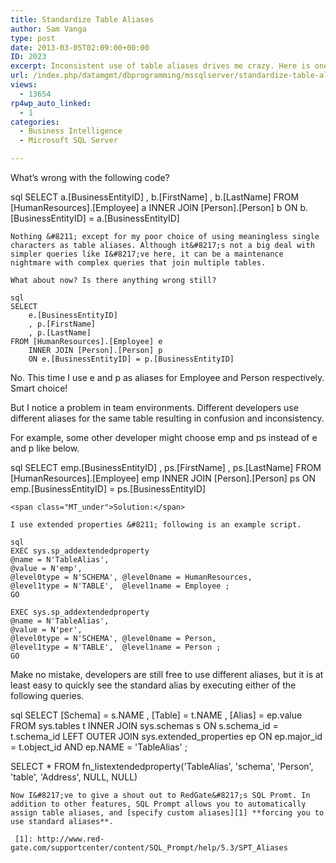 ```yaml
---
title: Standardize Table Aliases
author: Sam Vanga
type: post
date: 2013-03-05T02:09:00+00:00
ID: 2023
excerpt: Inconsistent use of table aliases drives me crazy. Here is one way to standardize table aliases.
url: /index.php/datamgmt/dbprogramming/mssqlserver/standardize-table-aliases/
views:
  - 13654
rp4wp_auto_linked:
  - 1
categories:
  - Business Intelligence
  - Microsoft SQL Server

---
```

What&#8217;s wrong with the following code?

sql
SELECT 
    a.[BusinessEntityID]
    , b.[FirstName]
    , b.[LastName] 
FROM [HumanResources].[Employee] a
	INNER JOIN [Person].[Person] b
	ON b.[BusinessEntityID] = a.[BusinessEntityID]

```
Nothing &#8211; except for my poor choice of using meaningless single characters as table aliases. Although it&#8217;s not a big deal with simpler queries like I&#8217;ve here, it can be a maintenance nightmare with complex queries that join multiple tables.

What about now? Is there anything wrong still?

sql
SELECT 
    e.[BusinessEntityID]
    , p.[FirstName]
    , p.[LastName] 
FROM [HumanResources].[Employee] e
	INNER JOIN [Person].[Person] p
	ON e.[BusinessEntityID] = p.[BusinessEntityID]
```
No. This time I use e and p as aliases for Employee and Person respectively. Smart choice!

But I notice a problem in team environments. Different developers use different aliases for the same table resulting in confusion and inconsistency.

For example, some other developer might choose emp and ps instead of e and p like below.

sql
SELECT 
    emp.[BusinessEntityID]
    , ps.[FirstName]
    , ps.[LastName] 
FROM [HumanResources].[Employee] emp
	INNER JOIN [Person].[Person] ps
	ON emp.[BusinessEntityID] = ps.[BusinessEntityID]

```
<span class="MT_under">Solution:</span>

I use extended properties &#8211; following is an example script.

sql
EXEC sys.sp_addextendedproperty
@name = N'TableAlias', 
@value = N'emp', 
@level0type = N'SCHEMA', @level0name = HumanResources, 
@level1type = N'TABLE',  @level1name = Employee ;
GO

EXEC sys.sp_addextendedproperty 
@name = N'TableAlias', 
@value = N'per', 
@level0type = N'SCHEMA', @level0name = Person, 
@level1type = N'TABLE',  @level1name = Person ;
GO
```
Make no mistake, developers are still free to use different aliases, but it is at least easy to quickly see the standard alias by executing either of the following queries.

sql
SELECT [Schema] = s.NAME
	, [Table] = t.NAME
	, [Alias] = ep.value
FROM sys.tables t
INNER JOIN sys.schemas s ON s.schema_id = t.schema_id
LEFT OUTER JOIN sys.extended_properties ep ON ep.major_id = t.object_id
	AND ep.NAME = 'TableAlias' ;

SELECT *
FROM fn_listextendedproperty('TableAlias', 'schema', 'Person', 'table', 'Address', NULL, NULL)
```
Now I&#8217;ve to give a shout out to RedGate&#8217;s SQL Promt. In addition to other features, SQL Prompt allows you to automatically assign table aliases, and [specify custom aliases][1] **forcing you to use standard aliases**.

 [1]: http://www.red-gate.com/supportcenter/content/SQL_Prompt/help/5.3/SPT_Aliases